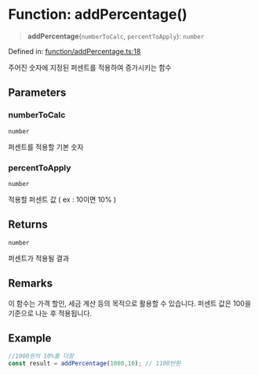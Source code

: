 # Function: addPercentage()

> **addPercentage**(`numberToCalc`, `percentToApply`): `number`

Defined in: [function/addPercentage.ts:18](https://github.com/modern-library-how/how.js/blob/249a8a317fb7b78797daf1e1a1c329e2704e099a/src/function/addPercentage.ts#L18)

주어진 숫자에 지정된 퍼센트를 적용하여 증가시키는 함수

## Parameters

### numberToCalc

`number`

퍼센트를 적용할 기본 숫자

### percentToApply

`number`

적용할 퍼센트 값 ( ex : 10이면 10% )

## Returns

`number`

퍼센트가 적용될 결과

## Remarks

이 함수는 가격 할인, 세금 계산 등의 목적으로 활용할 수 있습니다.
퍼센트 값은 100을 기준으로 나눈 후 적용됩니다.

## Example

```ts
//1000원의 10%를 더함
const result = addPercentage(1000,10); // 1100반환
```
